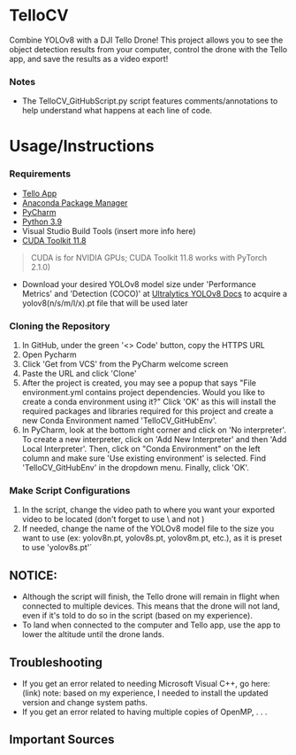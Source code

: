 # TelloCV
Combine YOLOv8 with a DJI Tello Drone! This project allows you to see the object detection results from your computer, control the drone with the Tello app, and save the results as a video export!

### Notes
- The TelloCV_GitHubScript.py script features comments/annotations to help understand what happens at each line of code.


# Usage/Instructions
### Requirements
- [Tello App](https://www.dji.com/downloads/djiapp/tello)
- [Anaconda Package Manager](https://www.anaconda.com/download)
- [PyCharm](https://www.jetbrains.com/pycharm/)
- [Python 3.9](https://www.python.org/downloads/release/python-390/)
- Visual Studio Build Tools (insert more info here)
- [CUDA Toolkit 11.8](https://developer.nvidia.com/cuda-11-8-0-download-archive)
> CUDA is for NVIDIA GPUs; CUDA Toolkit 11.8 works with PyTorch 2.1.0)
- Download your desired YOLOv8 model size under 'Performance Metrics' and 'Detection (COCO)' at [Ultralytics YOLOv8 Docs](https://docs.ultralytics.com/models/yolov8/#performance-metrics) to acquire a yolov8(n/s/m/l/x).pt file that will be used later

### Cloning the Repository
1. In GitHub, under the green '<> Code' button, copy the HTTPS URL
2. Open Pycharm
3. Click 'Get from VCS' from the PyCharm welcome screen
4. Paste the URL and click 'Clone'
5. After the project is created, you may see a popup that says "File environment.yml contains project dependencies. Would you like to create a conda environment using it?" Click 'OK' as this will install the required packages and libraries required for this project and create a new Conda Environment named 'TelloCV_GitHubEnv'.
6. In PyCharm, look at the bottom right corner and click on 'No interpreter'. To create a new interpreter, click on 'Add New Interpreter' and then 'Add Local Interpreter'. Then, click on "Conda Environment" on the left column and make sure 'Use existing environment' is selected. Find 'TelloCV_GitHubEnv' in the dropdown menu. Finally, click 'OK'.

### Make Script Configurations
1. In the script, change the video path to where you want your exported video to be located (don't forget to use \\ and not \)
2. If needed, change the name of the YOLOv8 model file to the size you want to use (ex: yolov8n.pt, yolov8s.pt, yolov8m.pt, etc.), as it is preset to use 'yolov8s.pt'`


## NOTICE:
- Although the script will finish, the Tello drone will remain in flight when connected to multiple devices. This means that the drone will not land, even if it's told to do so in the script (based on my experience).
- To land when connected to the computer and Tello app, use the app to lower the altitude until the drone lands.

## Troubleshooting
- If you get an error related to needing Microsoft Visual C++, go here: (link)
note: based on my experience, I needed to install the updated version and change system paths.
- If you get an error related to having multiple copies of OpenMP, . . .

## Important Sources
